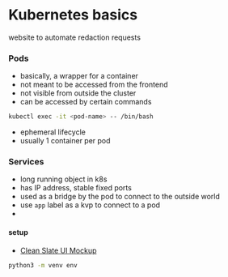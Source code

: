 # Kubernetes basics
website to automate redaction requests

### Pods
- basically, a wrapper for a container
- not meant to be accessed from the frontend
- not visible from outside the cluster
- can be accessed by certain commands
```bash
kubectl exec -it <pod-name> -- /bin/bash
``` 
- ephemeral lifecycle
- usually 1 container per pod

### Services
- long running object in k8s
- has IP address, stable fixed ports
- used as a bridge by the pod to connect to the outside world
- use `app` label as a kvp to connect to a pod
- 


#### setup
- [Clean Slate UI Mockup](https://docs.google.com/document/d/1gcZnEc2gabD7IOWfASWWbh_p63uYkF31phKdXx6Uc5Q/edit?ts=5ef0f465)
```bash
python3 -m venv env                                                                                
```